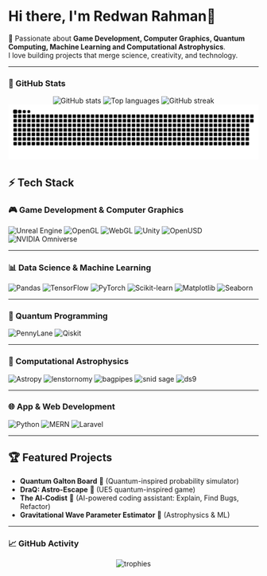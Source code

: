 # Hi there, I'm Redwan Rahman👋

🚀 Passionate about **Game Development, Computer Graphics, Quantum Computing, Machine Learning and Computational Astrophysics**.  
I love building projects that merge science, creativity, and technology.  

---
### 🌟 GitHub Stats
<div align="center">
  <!-- GitHub Stats -->
  <img src="https://github-readme-stats.vercel.app/api?username=Red1-Rahman&show_icons=true&theme=dark&hide_border=false" height="150" alt="GitHub stats" />
  <img src="https://github-readme-stats.vercel.app/api/top-langs/?username=Red1-Rahman&layout=compact&theme=dark&langs_count=6&hide_border=false" height="150" alt="Top languages" />
  <img src="https://streak-stats.demolab.com?user=Red1-Rahman&theme=dark&hide_border=false" height="150" alt="GitHub streak" />

  <!-- GitHub Snake generated by workflow into dist/ -->
  <picture>
    <source media="(prefers-color-scheme: dark)" srcset="dist/github-snake-dark.svg" />
    <source media="(prefers-color-scheme: light)" srcset="dist/github-snake.svg" />
    <img alt="GitHub Snake" src="dist/github-snake.svg" />
  </picture>
</div>

## ⚡ Tech Stack

### 🎮 Game Development & Computer Graphics
![Unreal Engine](https://img.shields.io/badge/Unreal%20Engine-111111?logo=unrealengine&logoColor=white)
![OpenGL](https://img.shields.io/badge/OpenGL-5586A4?logo=opengl&logoColor=white)
![WebGL](https://img.shields.io/badge/WebGL-red?logo=webgl&logoColor=white)
![Unity](https://img.shields.io/badge/Unity-000000?logo=unity&logoColor=white)
![OpenUSD](https://img.shields.io/badge/OpenUSD-005E95?logo=usd&logoColor=white)
![NVIDIA Omniverse](https://img.shields.io/badge/Omniverse-76B900?logo=nvidia&logoColor=white)

---

### 📊 Data Science & Machine Learning
![Pandas](https://img.shields.io/badge/Pandas-150458?logo=pandas&logoColor=white)
![TensorFlow](https://img.shields.io/badge/TensorFlow-FF6F00?logo=tensorflow&logoColor=white)
![PyTorch](https://img.shields.io/badge/PyTorch-EE4C2C?logo=pytorch&logoColor=white)
![Scikit-learn](https://img.shields.io/badge/Scikit--Learn-F7931E?logo=scikitlearn&logoColor=white)
![Matplotlib](https://img.shields.io/badge/Matplotlib-385171?logo=plotly&logoColor=white)
![Seaborn](https://img.shields.io/badge/Seaborn-9ECFB8?logo=python&logoColor=white)

---

### 🧮 Quantum Programming
![PennyLane](https://img.shields.io/badge/PennyLane-FF1493?logo=data:image/x-icon;base64,PASTE_BASE64_HERE&logoColor=white&logoWidth=20)
![Qiskit](https://img.shields.io/badge/Qiskit-6929C4?logo=qiskit&logoColor=white)

---

### 🌌 Computational Astrophysics
![Astropy](https://img.shields.io/badge/Astropy-3776AB?logo=python&logoColor=white)
![lenstornomy](https://img.shields.io/badge/lenstornomy-3776AB?logo=python&logoColor=white)
![bagpipes](https://img.shields.io/badge/bagpipes-3776AB?logo=python&logoColor=white)
![snid sage](https://img.shields.io/badge/snid--sage-333333?logo=gnometerminal&logoColor=white)
![ds9](https://img.shields.io/badge/ds9-333333?logo=gnometerminal&logoColor=white)

---

### 🌐 App & Web Development
![Python](https://img.shields.io/badge/Python-3776AB?logo=python&logoColor=white)
![MERN](https://img.shields.io/badge/MERN-3FA037?logo=react&logoColor=white)
![Laravel](https://img.shields.io/badge/Laravel-FF2D20?logo=laravel&logoColor=white)

---

## 🏆 Featured Projects
- **Quantum Galton Board** 🎲 (Quantum-inspired probability simulator)  
- **DraQ: Astro-Escape** 🌌 (UE5 quantum-inspired game)  
- **The Al-Codist** 🤖 (AI-powered coding assistant: Explain, Find Bugs, Refactor)  
- **Gravitational Wave Parameter Estimator** 🌠 (Astrophysics & ML)  

---

### 📈 GitHub Activity
<div align="center">
  <img src="https://github-profile-trophy.vercel.app/?username=Red1-Rahman&theme=dracula" height="200" alt="trophies" />
</div>
